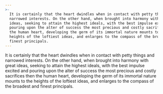 ```yaml
---
>-
  It is certainly that the heart dwindles when in contact with petty things and
  narrowed interests. On the other hand, when brought into harmony with great
  ideas, seeking to attain the highest ideals, with the best impulse excited and
  pouring upon the alter of success the most precious and costly sacrifices then
  the human heart, developing the germ of its immortal nature mounts to the
  heights of the loftiest ideas, and enlarges to the compass of the broadest and
  finest principals.
---
```


It is certainly that the heart dwindles when in contact with petty things and narrowed interests. On the other hand, when brought into harmony with great ideas, seeking to attain the highest ideals, with the best impulse excited and pouring upon the alter of success the most precious and costly sacrifices then the human heart, developing the germ of its immortal nature mounts to the heights of the loftiest ideas, and enlarges to the compass of the broadest and finest principals.